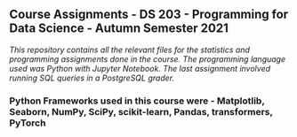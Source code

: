 ##  Course Assignments - DS 203 - Programming for Data Science - Autumn Semester 2021


*This repository contains all the relevant files for the statistics and programming assignments done in the course. The programming language used was Python with Jupyter Notebook. The last assignment involved running SQL queries in a PostgreSQL grader.*

### Python Frameworks used in this course were - Matplotlib, Seaborn, NumPy, SciPy, scikit-learn, Pandas, transformers, PyTorch
